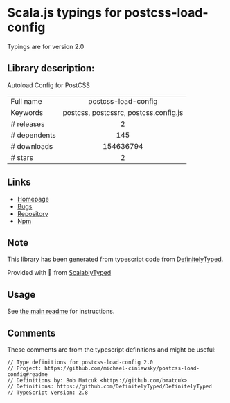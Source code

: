 
# Scala.js typings for postcss-load-config

Typings are for version 2.0

## Library description:
Autoload Config for PostCSS

|                    |                 |
| ------------------ | :-------------: |
| Full name          | postcss-load-config |
| Keywords           | postcss, postcssrc, postcss.config.js |
| # releases         | 2 |
| # dependents       | 145 |
| # downloads        | 154636794 |
| # stars            | 2 |

## Links
- [Homepage](https://github.com/michael-ciniawsky/postcss-load-config#readme)
- [Bugs](https://github.com/michael-ciniawsky/postcss-load-config/issues)
- [Repository](https://github.com/michael-ciniawsky/postcss-load-config)
- [Npm](https://www.npmjs.com/package/postcss-load-config)
    


## Note
This library has been generated from typescript code from [DefinitelyTyped](https://definitelytyped.org).

Provided with :purple_heart: from [ScalablyTyped](https://github.com/oyvindberg/ScalablyTyped)

## Usage
See [the main readme](../../readme.md) for instructions.

## Comments

These comments are from the typescript definitions and might be useful:
```
// Type definitions for postcss-load-config 2.0
// Project: https://github.com/michael-ciniawsky/postcss-load-config#readme
// Definitions by: Bob Matcuk <https://github.com/bmatcuk>
// Definitions: https://github.com/DefinitelyTyped/DefinitelyTyped
// TypeScript Version: 2.8

```

